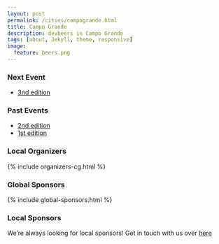 ```yaml
---
layout: post
permalink: /cities/campogrande.html
title: Campo Grande
description: devbeers in Campo Grande
tags: [about, Jekyll, theme, responsive]
image:
  feature: beers.png
---
```


### Next Event
* <a href="#" target="_blank">3nd edition</a>

### Past Events
* <a href="https://www.sympla.com.br/devbeers-cg-2__107048" target="_blank">2nd edition</a>
* <a href="https://www.sympla.com.br/devbeers-cg-1__101008" target="_blank">1st edition</a>

### Local Organizers
{% include organizers-cg.html %}

### Global Sponsors
{% include global-sponsors.html %}

### Local Sponsors

We’re always looking for local sponsors! Get in touch with us over [here](mailto:org-cg@devbeers.io)
